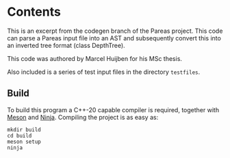 # Contents

This is an excerpt from the codegen branch of the Pareas project. This code
can parse a Pareas input file into an AST and subsequently convert this into
an inverted tree format (class DepthTree).

This code was authored by Marcel Huijben for his MSc thesis.

Also included is a series of test input files in the directory `testfiles`.


## Build

To build this program a C++-20 capable compiler is required, together with
[Meson](https://mesonbuild.com/) and [Ninja](https://ninja-build.org).
Compiling the project is as easy as:

```
mkdir build
cd build
meson setup
ninja
```

